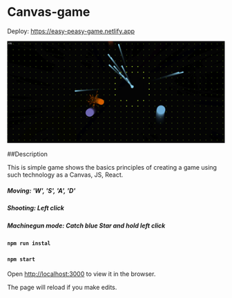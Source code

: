 # Canvas-game

Deploy: https://easy-peasy-game.netlify.app


![Canvas-game](./public/screen.png)

##Description

This is simple game shows the basics principles of creating a game using such technology as a Canvas, JS, React.

##### Moving: 'W', 'S', 'A', 'D'
##### Shooting: Left click
##### Machinegun mode: Catch blue Star and hold left click

#### `npm run instal`
#### `npm start`


Open [http://localhost:3000](http://localhost:3000) to view it in the browser.

The page will reload if you make edits.

